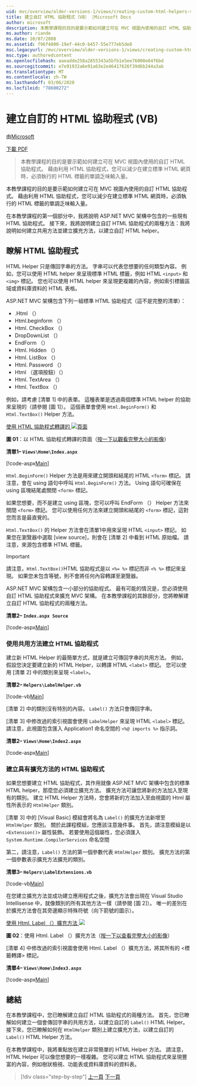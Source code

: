 ```yaml
---
uid: mvc/overview/older-versions-1/views/creating-custom-html-helpers-vb
title: 建立自訂 HTML 協助程式（VB） |Microsoft Docs
author: microsoft
description: 本教學課程的目的是要示範如何建立可在 MVC 視圖內使用的自訂 HTML 協助程式。 利用 HTML Helper 。
ms.author: riande
ms.date: 10/07/2008
ms.assetid: f96f4800-19ef-44c0-b457-55e777eb5de8
msc.legacyurl: /mvc/overview/older-versions-1/views/creating-custom-html-helpers-vb
msc.type: authoredcontent
ms.openlocfilehash: aaeadde258a2855343a5bfb1e5ee76000e04f6bd
ms.sourcegitcommit: e7e91932a6e91a63e2e46417626f39d6b244a3ab
ms.translationtype: MT
ms.contentlocale: zh-TW
ms.lasthandoff: 03/06/2020
ms.locfileid: "78600272"
---
```

# <a name="creating-custom-html-helpers-vb"></a>建立自訂的 HTML 協助程式 (VB)

由[Microsoft](https://github.com/microsoft)

[下載 PDF](https://download.microsoft.com/download/1/1/f/11f721aa-d749-4ed7-bb89-a681b68894e6/ASPNET_MVC_Tutorial_9_VB.pdf)

> 本教學課程的目的是要示範如何建立可在 MVC 視圖內使用的自訂 HTML 協助程式。 藉由利用 HTML 協助程式，您可以減少在建立標準 HTML 網頁時，必須執行的 HTML 標籤的單調乏味輸入量。

本教學課程的目的是要示範如何建立可在 MVC 視圖內使用的自訂 HTML 協助程式。 藉由利用 HTML 協助程式，您可以減少在建立標準 HTML 網頁時，必須執行的 HTML 標籤的單調乏味輸入量。

在本教學課程的第一個部分中，我將說明 ASP.NET MVC 架構中包含的一些現有 HTML 協助程式。 接下來，我將說明建立自訂 HTML 協助程式的兩種方法：我將說明如何建立共用方法並建立擴充方法，以建立自訂 HTML helper。

## <a name="understanding-html-helpers"></a>瞭解 HTML 協助程式

HTML Helper 只是傳回字串的方法。 字串可以代表您想要的任何類型內容。 例如，您可以使用 HTML helper 來呈現標準 HTML 標籤，例如 HTML `<input>` 和 `<img>` 標記。 您也可以使用 HTML helper 來呈現更複雜的內容，例如索引標籤區域或資料庫資料的 HTML 表格。

ASP.NET MVC 架構包含下列一組標準 HTML 協助程式（這不是完整的清單）：

- .Html （）
- Html.beginform （）
- Html. CheckBox （）
- DropDownList （）
- EndForm （）
- Html. Hidden （）
- Html. ListBox （）
- Html. Password （）
- Html （選項按鈕）（）
- Html. TextArea （）
- Html. TextBox （）

例如，請考慮 [清單 1] 中的表單。 這種表單是透過兩個標準 HTML helper 的協助來呈現的（請參閱 [圖 1]）。 這個表單會使用 `Html.BeginForm()` 和 `Html.TextBox()` Helper 方法。

[使用 HTML 協助程式轉譯的 ![頁面](creating-custom-html-helpers-vb/_static/image2.png)](creating-custom-html-helpers-vb/_static/image1.png)

**圖 01**：以 HTML 協助程式轉譯的頁面（[按一下以觀看完整大小的影像](creating-custom-html-helpers-vb/_static/image3.png)）

**清單1– `Views\Home\Index.aspx`**

[!code-aspx[Main](creating-custom-html-helpers-vb/samples/sample1.aspx)]

`Html.BeginForm()` Helper 方法是用來建立開頭和結尾的 HTML `<form>` 標記。 請注意，會在 using 語句中呼叫 `Html.BeginForm()` 方法。 Using 語句可確保在 using 區塊結尾處關閉 `<form>` 標記。

如果您想要，而不是建立 using 區塊，您可以呼叫 EndForm （） Helper 方法來關閉 `<form>` 標記。 您可以使用任何方法來建立開頭和結尾的 `<form>` 標記，這對您而言是最直覺的。

`Html.TextBox()` 的 Helper 方法會在清單1中用來呈現 HTML `<input>` 標記。 如果您在瀏覽器中選取 [view source]，則會在 [清單 2] 中看到 HTML 原始檔。 請注意，來源包含標準 HTML 標籤。

> [!IMPORTANT]
> 請注意，`Html.TextBox()`HTML 協助程式是以 `<%= %>` 標記而非 `<% %>` 標記來呈現。 如果您未包含等號，則不會將任何內容轉譯至瀏覽器。

ASP.NET MVC 架構包含一小部分的協助程式。 最有可能的情況是，您必須使用自訂 HTML 協助程式來擴充 MVC 架構。 在本教學課程的其餘部分，您將瞭解建立自訂 HTML 協助程式的兩種方法。

**清單2– `Index.aspx Source`**

[!code-aspx[Main](creating-custom-html-helpers-vb/samples/sample2.aspx)]

### <a name="creating-html-helpers-with-shared-methods"></a>使用共用方法建立 HTML 協助程式

建立新 HTML Helper 的最簡單方式，就是建立可傳回字串的共用方法。 例如，假設您決定要建立新的 HTML Helper，以轉譯 HTML `<label>` 標記。 您可以使用 [清單 2] 中的類別來呈現 `<label>`。

**清單2– `Helpers\LabelHelper.vb`**

[!code-vb[Main](creating-custom-html-helpers-vb/samples/sample3.vb)]

[清單 2] 中的類別沒有特別的內容。 `Label()` 方法只會傳回字串。

[清單 3] 中修改過的索引視圖會使用 `LabelHelper` 來呈現 HTML `<label>` 標記。 請注意，此視圖包含匯入 Application1 命名空間的 `<%@ imports %>` 指示詞。

**清單2– `Views\Home\Index2.aspx`**

[!code-aspx[Main](creating-custom-html-helpers-vb/samples/sample4.aspx)]

### <a name="creating-html-helpers-with-extension-methods"></a>建立具有擴充方法的 HTML 協助程式

如果您想要建立 HTML 協助程式，其作用就像 ASP.NET MVC 架構中包含的標準 HTML helper，那麼您必須建立擴充方法。 擴充方法可讓您將新的方法加入至現有的類別。 建立 HTML Helper 方法時，您會將新的方法加入至由視圖的 Html 屬性所表示的 `HtmlHelper` 類別。

[清單 3] 中的 [Visual Basic] 模組會將名為 `Label()` 的擴充方法新增至 `HtmlHelper` 類別。 關於此課程模組，您應該注意幾件事。 首先，請注意模組是以 `<Extension()>` 屬性裝飾。 若要使用這個屬性，您必須匯入 `System.Runtime.CompilerServices` 命名空間

第二，請注意，`Label()` 方法的第一個參數代表 `HtmlHelper` 類別。 擴充方法的第一個參數表示擴充方法擴充的類別。

**清單3– `Helpers\LabelExtensions.vb`**

[!code-vb[Main](creating-custom-html-helpers-vb/samples/sample5.vb)]

在您建立擴充方法並成功建立應用程式之後，擴充方法會出現在 Visual Studio Intellisense 中，就像類別的所有其他方法一樣（請參閱 [圖 2]）。 唯一的差別在於擴充方法會在其旁邊顯示特殊符號（向下箭號的圖示）。

[使用 Html. Label （）擴充方法 ![](creating-custom-html-helpers-vb/_static/image5.png)](creating-custom-html-helpers-vb/_static/image4.png)

**圖 02**：使用 Html. Label （）擴充方法（[按一下以查看完整大小的影像](creating-custom-html-helpers-vb/_static/image6.png)）

[清單 4] 中修改過的索引視圖會使用 Html. Label （）擴充方法，將其所有的 &lt;標籤轉譯&gt; 標記。

**清單4– `Views\Home\Index3.aspx`**

[!code-aspx[Main](creating-custom-html-helpers-vb/samples/sample6.aspx)]

## <a name="summary"></a>總結

在本教學課程中，您已瞭解建立自訂 HTML 協助程式的兩種方法。 首先，您已瞭解如何建立一個會傳回字串的共用方法，以建立自訂的 `Label()` HTML Helper。 接下來，您已瞭解如何在 `HtmlHelper` 類別上建立擴充方法，以建立自訂的 `Label()` HTML Helper 方法。

在本教學課程中，我將重點放在建立非常簡單的 HTML Helper 方法。 請注意，HTML Helper 可以像您想要的一樣複雜。 您可以建立 HTML 協助程式來呈現豐富的內容，例如樹狀檢視、功能表或資料庫資料的資料表。

> [!div class="step-by-step"]
> [上一頁](asp-net-mvc-views-overview-vb.md)
> [下一頁](using-the-tagbuilder-class-to-build-html-helpers-vb.md)
